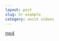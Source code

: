 ```yaml
---
layout: post
slug: hr example
category: uncut videos
---
```


[mp4](https://vilotck.github.io/videos/hobbit.mp4)
